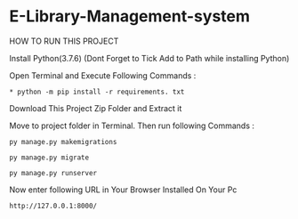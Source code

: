 # E-Library-Management-system
HOW TO RUN THIS PROJECT

  Install Python(3.7.6) (Dont Forget to Tick Add to Path while installing Python)
  
  Open Terminal and Execute Following Commands :
  
	* python -m pip install -r requirements. txt

Download This Project Zip Folder and Extract it

Move to project folder in Terminal. Then run following Commands :

	py manage.py makemigrations

	py manage.py migrate

	py manage.py runserver

Now enter following URL in Your Browser Installed On Your Pc

	http://127.0.0.1:8000/
